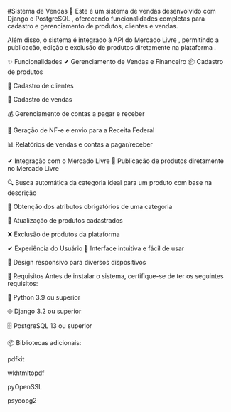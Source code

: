  #Sistema de Vendas 🚀
Este é um sistema de vendas desenvolvido com Django e PostgreSQL , oferecendo funcionalidades completas para cadastro e gerenciamento de produtos, clientes e vendas.

Além disso, o sistema é integrado à API do Mercado Livre , permitindo a publicação, edição e exclusão de produtos diretamente na plataforma .

✨ Funcionalidades
✔ Gerenciamento de Vendas e Financeiro
📦 Cadastro de produtos

👥 Cadastro de clientes

🛒 Cadastro de vendas

💰 Gerenciamento de contas a pagar e receber

🧾 Geração de NF-e e envio para a Receita Federal

📊 Relatórios de vendas e contas a pagar/receber

✔ Integração com o Mercado Livre
🚀 Publicação de produtos diretamente no Mercado Livre

🔍 Busca automática da categoria ideal para um produto com base na descrição

📝 Obtenção dos atributos obrigatórios de uma categoria

🔄 Atualização de produtos cadastrados

❌ Exclusão de produtos da plataforma

✔ Experiência do Usuário
🎨 Interface intuitiva e fácil de usar

📱 Design responsivo para diversos dispositivos

📌 Requisitos
Antes de instalar o sistema, certifique-se de ter os seguintes requisitos:

🐍 Python 3.9 ou superior

🌐 Django 3.2 ou superior

🗄️ PostgreSQL 13 ou superior

📦 Bibliotecas adicionais:

pdfkit

wkhtmltopdf

pyOpenSSL

psycopg2
